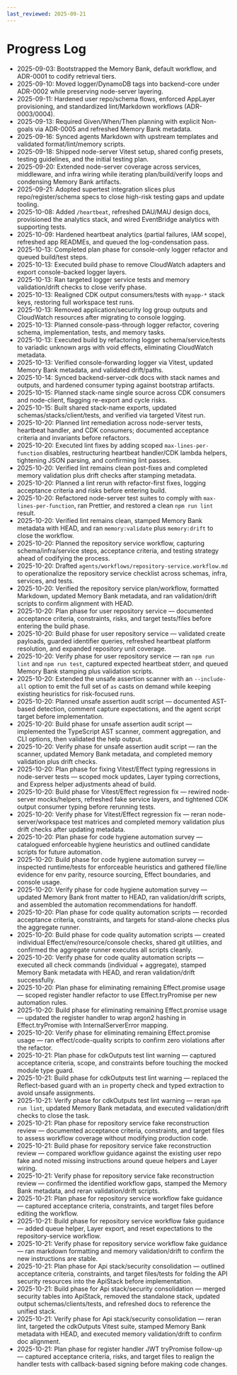 ```yaml
---
last_reviewed: 2025-09-21
---
```


# Progress Log

- 2025-09-03: Bootstrapped the Memory Bank, default workflow, and ADR-0001 to codify retrieval tiers.
- 2025-09-10: Moved logger/DynamoDB tags into backend-core under ADR-0002 while preserving node-server layering.
- 2025-09-11: Hardened user repo/schema flows, enforced AppLayer provisioning, and standardized lint/Markdown workflows (ADR-0003/0004).
- 2025-09-13: Required Given/When/Then planning with explicit Non-goals via ADR-0005 and refreshed Memory Bank metadata.
- 2025-09-16: Synced agents Markdown with upstream templates and validated format/lint/memory scripts.
- 2025-09-18: Shipped node-server Vitest setup, shared config presets, testing guidelines, and the initial testing plan.
- 2025-09-20: Extended node-server coverage across services, middleware, and infra wiring while iterating plan/build/verify loops and condensing Memory Bank artifacts.
- 2025-09-21: Adopted supertest integration slices plus repo/register/schema specs to close high-risk testing gaps and update tooling.
- 2025-10-08: Added `/heartbeat`, refreshed DAU/MAU design docs, provisioned the analytics stack, and wired EventBridge analytics with supporting tests.
- 2025-10-09: Hardened heartbeat analytics (partial failures, IAM scope), refreshed app READMEs, and queued the log-condensation pass.
- 2025-10-13: Completed plan phase for console-only logger refactor and queued build/test steps.
- 2025-10-13: Executed build phase to remove CloudWatch adapters and export console-backed logger layers.
- 2025-10-13: Ran targeted logger service tests and memory validation/drift checks to close verify phase.
- 2025-10-13: Realigned CDK output consumers/tests with `myapp-*` stack keys, restoring full workspace test runs.
- 2025-10-13: Removed application/security log group outputs and CloudWatch resources after migrating to console logging.
- 2025-10-13: Planned console-pass-through logger refactor, covering schema, implementation, tests, and memory tasks.
- 2025-10-13: Executed build by refactoring logger schema/service/tests to variadic unknown args with void effects, eliminating CloudWatch metadata.
- 2025-10-13: Verified console-forwarding logger via Vitest, updated Memory Bank metadata, and validated drift/paths.
- 2025-10-14: Synced backend-server-cdk docs with stack names and outputs, and hardened consumer typing against bootstrap artifacts.
- 2025-10-15: Planned stack-name single source across CDK consumers and node-client, flagging re-export and cycle risks.
- 2025-10-15: Built shared stack-name exports, updated schemas/stacks/client/tests, and verified via targeted Vitest run.
- 2025-10-20: Planned lint remediation across node-server tests, heartbeat handler, and CDK consumers; documented acceptance criteria and invariants before refactors.
- 2025-10-20: Executed lint fixes by adding scoped `max-lines-per-function` disables, restructuring heartbeat handler/CDK lambda helpers, tightening JSON parsing, and confirming lint passes.
- 2025-10-20: Verified lint remains clean post-fixes and completed memory validation plus drift checks after stamping metadata.
- 2025-10-20: Planned a lint rerun with refactor-first fixes, logging acceptance criteria and risks before entering build.
- 2025-10-20: Refactored node-server test suites to comply with `max-lines-per-function`, ran Prettier, and restored a clean `npm run lint` result.
- 2025-10-20: Verified lint remains clean, stamped Memory Bank metadata with HEAD, and ran `memory:validate` plus `memory:drift` to close the workflow.
- 2025-10-20: Planned the repository service workflow, capturing schema/infra/service steps, acceptance criteria, and testing strategy ahead of codifying the process.
- 2025-10-20: Drafted `agents/workflows/repository-service.workflow.md` to operationalize the repository service checklist across schemas, infra, services, and tests.
- 2025-10-20: Verified the repository service plan/workflow, formatted Markdown, updated Memory Bank metadata, and ran validation/drift scripts to confirm alignment with HEAD.
- 2025-10-20: Plan phase for user repository service — documented acceptance criteria, constraints, risks, and target tests/files before entering the build phase.
- 2025-10-20: Build phase for user repository service — validated create payloads, guarded identifier queries, refreshed heartbeat platform resolution, and expanded repository unit coverage.
- 2025-10-20: Verify phase for user repository service — ran `npm run lint` and `npm run test`, captured expected heartbeat stderr, and queued Memory Bank stamping plus validation scripts.
- 2025-10-20: Extended the unsafe assertion scanner with an `--include-all` option to emit the full set of `as` casts on demand while keeping existing heuristics for risk-focused runs.
- 2025-10-20: Planned unsafe assertion audit script — documented AST-based detection, comment capture expectations, and the agent script target before implementation.
- 2025-10-20: Build phase for unsafe assertion audit script — implemented the TypeScript AST scanner, comment aggregation, and CLI options, then validated the help output.
- 2025-10-20: Verify phase for unsafe assertion audit script — ran the scanner, updated Memory Bank metadata, and completed memory validation plus drift checks.
- 2025-10-20: Plan phase for fixing Vitest/Effect typing regressions in node-server tests — scoped mock updates, Layer typing corrections, and Express helper adjustments ahead of build.
- 2025-10-20: Build phase for Vitest/Effect regression fix — rewired node-server mocks/helpers, refreshed fake service layers, and tightened CDK output consumer typing before rerunning tests.
- 2025-10-20: Verify phase for Vitest/Effect regression fix — reran node-server/workspace test matrices and completed memory validation plus drift checks after updating metadata.
- 2025-10-20: Plan phase for code hygiene automation survey — catalogued enforceable hygiene heuristics and outlined candidate scripts for future automation.
- 2025-10-20: Build phase for code hygiene automation survey — inspected runtime/tests for enforceable heuristics and gathered file/line evidence for env parity, resource sourcing, Effect boundaries, and console usage.
- 2025-10-20: Verify phase for code hygiene automation survey — updated Memory Bank front matter to HEAD, ran validation/drift scripts, and assembled the automation recommendations for handoff.
- 2025-10-20: Plan phase for code quality automation scripts — recorded acceptance criteria, constraints, and targets for stand-alone checks plus the aggregate runner.
- 2025-10-20: Build phase for code quality automation scripts — created individual Effect/env/resource/console checks, shared git utilities, and confirmed the aggregate runner executes all scripts cleanly.
- 2025-10-20: Verify phase for code quality automation scripts — executed all check commands (individual + aggregate), stamped Memory Bank metadata with HEAD, and reran validation/drift successfully.
- 2025-10-20: Plan phase for eliminating remaining Effect.promise usage — scoped register handler refactor to use Effect.tryPromise per new automation rules.
- 2025-10-20: Build phase for eliminating remaining Effect.promise usage — updated the register handler to wrap argon2 hashing in Effect.tryPromise with InternalServerError mapping.
- 2025-10-20: Verify phase for eliminating remaining Effect.promise usage — ran effect/code-quality scripts to confirm zero violations after the refactor.
- 2025-10-21: Plan phase for cdkOutputs test lint warning — captured acceptance criteria, scope, and constraints before touching the mocked module type guard.
- 2025-10-21: Build phase for cdkOutputs test lint warning — replaced the Reflect-based guard with an `in` property check and typed extraction to avoid unsafe assignments.
- 2025-10-21: Verify phase for cdkOutputs test lint warning — reran `npm run lint`, updated Memory Bank metadata, and executed validation/drift checks to close the task.
- 2025-10-21: Plan phase for repository service fake reconstruction review — documented acceptance criteria, constraints, and target files to assess workflow coverage without modifying production code.
- 2025-10-21: Build phase for repository service fake reconstruction review — compared workflow guidance against the existing user repo fake and noted missing instructions around queue helpers and Layer wiring.
- 2025-10-21: Verify phase for repository service fake reconstruction review — confirmed the identified workflow gaps, stamped the Memory Bank metadata, and reran validation/drift scripts.
- 2025-10-21: Plan phase for repository service workflow fake guidance — captured acceptance criteria, constraints, and target files before editing the workflow.
- 2025-10-21: Build phase for repository service workflow fake guidance — added queue helper, Layer export, and reset expectations to the repository-service workflow.
- 2025-10-21: Verify phase for repository service workflow fake guidance — ran markdown formatting and memory validation/drift to confirm the new instructions are stable.
- 2025-10-21: Plan phase for Api stack/security consolidation — outlined acceptance criteria, constraints, and target files/tests for folding the API security resources into the ApiStack before implementation.
- 2025-10-21: Build phase for Api stack/security consolidation — merged security tables into ApiStack, removed the standalone stack, updated output schemas/clients/tests, and refreshed docs to reference the unified stack.
- 2025-10-21: Verify phase for Api stack/security consolidation — reran lint, targeted the cdkOutputs Vitest suite, stamped Memory Bank metadata with HEAD, and executed memory validation/drift to confirm doc alignment.
- 2025-10-21: Plan phase for register handler JWT tryPromise follow-up — captured acceptance criteria, risks, and target files to realign the handler tests with callback-based signing before making code changes.
